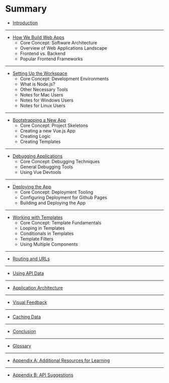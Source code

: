 # Summary

* [Introduction](README.md)

----

* [How We Build Web Apps](todo.md)
    * Core Concept: Software Architecture
    * Overview of Web Applications Landscape
    * Frontend vs. Backend
    * Popular Frontend Frameworks
----

* [Setting Up the Workspace](todo.md)
    * Core Concept: Development Environments
    * What is Node.js?
    * Other Necessary Tools
    * Notes for Mac Users
    * Notes for Windows Users
    * Notes for Linux Users
----

* [Bootstrapping a New App](todo.md)
    * Core Concept: Project Skeletons
    * Creating a new Vue.js App
    * Creating Logic
    * Creating Templates
----

* [Debugging Applications](todo.md)
    * Core Concept: Debugging Techniques
    * General Debugging Tools
    * Using Vue Devtools
----

* [Deploying the App](todo.md)
    * Core Concept: Deployment Tooling
    * Configuring Deployment for Github Pages
    * Building and Deploying the App
----

* [Working with Templates](todo.md)
    * Core Concept: Template Fundamentals
    * Looping in Templates
    * Conditionals in Templates
    * Template Filters
    * Using Multiple Components
----

* [Routing and URLs](todo.md)
----

* [Using API Data](todo.md)
----

* [Application Architecture](todo.md)
----

* [Visual Feedback](todo.md)
----

* [Caching Data](todo.md)
----

* [Conclusion](todo.md)
----

* [Glossary](GLOSSARY.md)
----

* [Appendix A: Additional Resources for Learning](todo.md)
----

* [Appendix B: API Suggestions](todo.md)

